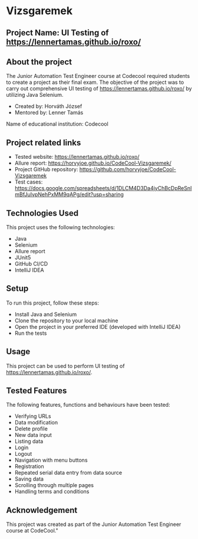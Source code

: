 # Vizsgaremek

## Project Name: UI Testing of https://lennertamas.github.io/roxo/
## About the project
 The Junior Automation Test Engineer course at Codecool required students to create a project as their final exam. The objective of the project was to carry out comprehensive UI testing of https://lennertamas.github.io/roxo/ by utilizing Java Selenium.

* Created by: Horváth József
* Mentored by: Lenner Tamás

Name of educational institution: Codecool

## Project related links
* Tested website: https://lennertamas.github.io/roxo/
* Allure report: https://horvyjoe.github.io/CodeCool-Vizsgaremek/
* Project GitHub repository: https://github.com/horvyjoe/CodeCool-Vizsgaremek
* Test cases: https://docs.google.com/spreadsheets/d/1DLCM4D3Da4jyChBcDpReSnImBfJuIvpNehPxMM9qAPg/edit?usp=sharing

## Technologies Used
This project uses the following technologies:

* Java
* Selenium
* Allure report
* JUnit5
* GitHub CI/CD
* IntelliJ IDEA

## Setup
To run this project, follow these steps:

* Install Java and Selenium
* Clone the repository to your local machine
* Open the project in your preferred IDE (developed with IntelliJ IDEA)
* Run the tests

## Usage
This project can be used to perform UI testing of https://lennertamas.github.io/roxo/.

## Tested Features
The following features, functions and behaviours have been tested:

* Verifying URLs
* Data modification
* Delete profile
* New data input
* Listing data
* Login
* Logout
* Navigation with menu buttons
* Registration
* Repeated serial data entry from data source
* Saving data
* Scrolling through multiple pages
* Handling terms and conditions

## Acknowledgement
This project was created as part of the Junior Automation Test Engineer course at CodeCool."